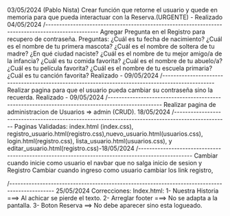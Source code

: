 03/05/2024 (Pablo Nista)
Crear función que retorne el usuario y quede en memoria para que pueda interactuar con la Reserva.(URGENTE) - Realizado 04/05/2024
/-------------------------------------------------------------------------------------------------
Agregar Pregunta en el Registro para recupero de contraseña.
Preguntas: 
¿Cuál es tu fecha de nacimiento?
¿Cuál es el nombre de tu primera mascota?
¿Cuál es el nombre de soltera de tu madre?
¿En qué ciudad naciste?
¿Cuál es el nombre de tu mejor amigo/a de la infancia?
¿Cuál es tu comida favorita?
¿Cuál es el nombre de tu abuelo/a?
¿Cuál es tu película favorita?
¿Cuál es el nombre de tu escuela primaria?
¿Cuál es tu canción favorita? Realizado - 09/05/2024
/-------------------------------------------------------------------------------------------------
Realizar pagina para que el usuario pueda cambiar su contraseña sino la recuerda. Realizado - 09/05/2024
/-------------------------------------------------------------------------------------------------
Realizar pagina de administracion de Usuarios => admin (CRUD). 18/05/2024
/-------------------------------------------------------------------------------------------------
Paginas Validadas:
index.html (index.css), registro_usuario.html(registro.css),nuevo_usuario.html(usuarios.css), login.html(registro.css), lista_usuario.html(usuarios.css), y editar_usuario.html(registro.css)-18/05/2024
/-------------------------------------------------------------------------------------------------
Cambiar cuando inicie como usuario el navbar que no salga inicio de sesion y Registro
Cambiar cuando ingreso como usuario cambiar los link registro, 

/----------------------------------------------------------------------------------------------
25/05/2024 Correcciones:
Index.html: 
1- Nuestra Historia ===> Al achicar se pierde el texto.
2- Arreglar footer ===> No se adapta a la pantalla.
3- Boton Reserva ==> No debe aparecer sino esta logueado.
